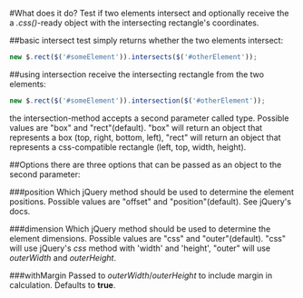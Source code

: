 #What does it do?
Test if two elements intersect and optionally receive the a *.css()*-ready object with the intersecting rectangle's coordinates.

##basic intersect test
simply returns whether the two elements intersect:
```javascript
new $.rect($('#someElement')).intersects($('#otherElement')); 
```

##using intersection
receive the intersecting rectangle from the two elements:
```javascript
new $.rect($('#someElement')).intersection($('#otherElement'));
```
the intersection-method accepts a second parameter called type. Possible values are "box" and "rect"(default). "box" will return an object that represents a box (top, right, bottom, left), "rect" will return an object that represents a css-compatible rectangle (left, top, width, height).

##Options
there are three options that can be passed as an object to the second parameter:

###position
Which jQuery method should be used to determine the element positions. Possible values are "offset" and "position"(default). See jQuery's docs.

###dimension
Which jQuery method should be used to determine the element dimensions. Possible values are "css" and "outer"(default). "css" will use jQuery's *css* method with 'width' and 'height', "outer" will use *outerWidth* and *outerHeight*. 

###withMargin
Passed to *outerWidth*/*outerHeight* to include margin in calculation. Defaults to **true**.



